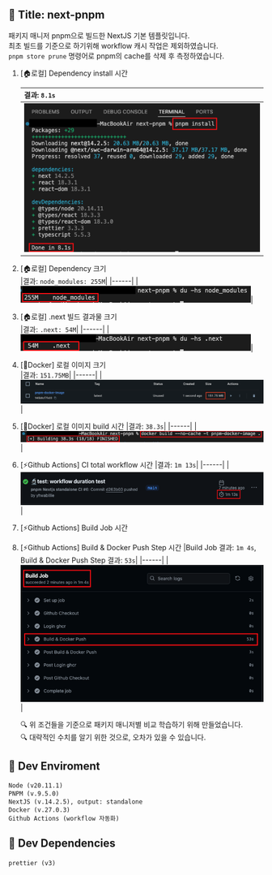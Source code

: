 ## :memo: Title: next-pnpm
패키지 매니저 pnpm으로 빌드한 NextJS 기본 템플릿입니다.  
최초 빌드를 기준으로 하기위해 workflow 캐시 작업은 제외하였습니다.   
`pnpm store prune` 명령어로 pnpm의 cache를 삭제 후 측정하였습니다.

1) [🏠로컬] Dependency install 시간   

    |결과: `8.1s`|
    |------|
    |![pnpm 종속성 install 스크린샷](./public/md/pnpm_img_1.png)|
  

2) [🏠로컬] Dependency 크기   
    |결과: `node_modules: 255M`|
    |------|
    |![pnpm 종속성 size 스크린샷](./public/md/pnpm_img_2.png)|
    

3) [🏠로컬] .next 빌드 결과물 크기  
    |결과: `.next: 54M`|
    |------|
    |![pnpm NextJS 빌드 결과물 size 스크린샷](./public/md/pnpm_img_3.png)|   

4) [🐳Docker] 로컬 이미지 크기  
    |결과: `151.75MB`|
    |------|
    |![pnpm NextJS 로컬 docker 이미지 size 스크린샷](./public/md/pnpm_img_4.png)|

5) [🐳Docker] 로컬 이미지 build 시간 
    |결과: `38.3s`|
    |------|
    |![pnpm NextJS 로컬 docker 이미지 build 시간 스크린샷](./public/md/pnpm_img_5.png)|

6) [⚡️Github Actions] CI total workflow 시간 
    |결과: `1m 13s`|
    |------|
    |![pnpm NextJS github actions total workflow 시간 스크린샷](./public/md/pnpm_img_7.png)|

7) [⚡️Github Actions] Build Job 시간 
8) [⚡️Github Actions] Build & Docker Push Step 시간 
    |Build Job 결과: `1m 4s`, Build & Docker Push Step 결과: `53s`|
    |------|
    |![pnpm NextJS github actions Build Job 시간](./public/md/pnpm_img_6.png)|

    :mag: 위 조건들을 기준으로 패키지 매니저별 비교 학습하기 위해 만들었습니다.   
    :mag: 대략적인 수치를 알기 위한 것으로, 오차가 있을 수 있습니다.

## :pushpin: Dev Enviroment
    Node (v20.11.1)  
    PNPM (v.9.5.0)  
    NextJS (v.14.2.5), output: standalone    
    Docker (v.27.0.3)   
    Github Actions (workflow 자동화)

## :pushpin: Dev Dependencies
    prettier (v3)
